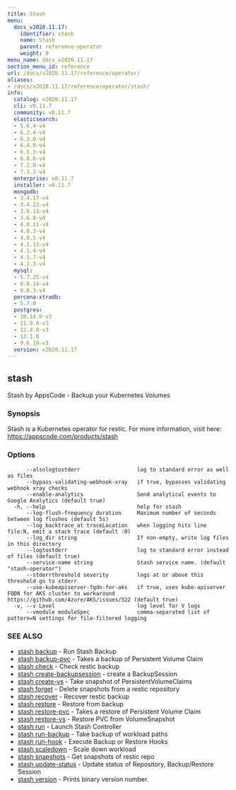 ```yaml
---
title: Stash
menu:
  docs_v2020.11.17:
    identifier: stash
    name: Stash
    parent: reference-operator
    weight: 0
menu_name: docs_v2020.11.17
section_menu_id: reference
url: /docs/v2020.11.17/reference/operator/
aliases:
- /docs/v2020.11.17/reference/operator/stash/
info:
  catalog: v2020.11.17
  cli: v0.11.7
  community: v0.11.7
  elasticsearch:
  - 5.6.4-v4
  - 6.2.4-v4
  - 6.3.0-v4
  - 6.4.0-v4
  - 6.5.3-v4
  - 6.8.0-v4
  - 7.2.0-v4
  - 7.3.2-v4
  enterprise: v0.11.7
  installer: v0.11.7
  mongodb:
  - 3.4.17-v4
  - 3.4.22-v4
  - 3.6.13-v4
  - 3.6.8-v4
  - 4.0.11-v4
  - 4.0.3-v4
  - 4.0.5-v4
  - 4.1.13-v4
  - 4.1.4-v4
  - 4.1.7-v4
  - 4.2.3-v4
  mysql:
  - 5.7.25-v4
  - 8.0.14-v4
  - 8.0.3-v4
  percona-xtradb:
  - 5.7.0
  postgres:
  - 10.14.0-v3
  - 11.9.0-v3
  - 12.4.0-v3
  - 13.1.0
  - 9.6.19-v3
  version: v2020.11.17
---
```


## stash

Stash by AppsCode - Backup your Kubernetes Volumes

### Synopsis

Stash is a Kubernetes operator for restic. For more information, visit here: https://appscode.com/products/stash

### Options

```
      --alsologtostderr                  log to standard error as well as files
      --bypass-validating-webhook-xray   if true, bypasses validating webhook xray checks
      --enable-analytics                 Send analytical events to Google Analytics (default true)
  -h, --help                             help for stash
      --log-flush-frequency duration     Maximum number of seconds between log flushes (default 5s)
      --log_backtrace_at traceLocation   when logging hits line file:N, emit a stack trace (default :0)
      --log_dir string                   If non-empty, write log files in this directory
      --logtostderr                      log to standard error instead of files (default true)
      --service-name string              Stash service name. (default "stash-operator")
      --stderrthreshold severity         logs at or above this threshold go to stderr
      --use-kubeapiserver-fqdn-for-aks   if true, uses kube-apiserver FQDN for AKS cluster to workaround https://github.com/Azure/AKS/issues/522 (default true)
  -v, --v Level                          log level for V logs
      --vmodule moduleSpec               comma-separated list of pattern=N settings for file-filtered logging
```

### SEE ALSO

* [stash backup](/docs/v2020.11.17/reference/operator/stash_backup)	 - Run Stash Backup
* [stash backup-pvc](/docs/v2020.11.17/reference/operator/stash_backup-pvc)	 - Takes a backup of Persistent Volume Claim
* [stash check](/docs/v2020.11.17/reference/operator/stash_check)	 - Check restic backup
* [stash create-backupsession](/docs/v2020.11.17/reference/operator/stash_create-backupsession)	 - create a BackupSession
* [stash create-vs](/docs/v2020.11.17/reference/operator/stash_create-vs)	 - Take snapshot of PersistentVolumeClaims
* [stash forget](/docs/v2020.11.17/reference/operator/stash_forget)	 - Delete snapshots from a restic repository
* [stash recover](/docs/v2020.11.17/reference/operator/stash_recover)	 - Recover restic backup
* [stash restore](/docs/v2020.11.17/reference/operator/stash_restore)	 - Restore from backup
* [stash restore-pvc](/docs/v2020.11.17/reference/operator/stash_restore-pvc)	 - Takes a restore of Persistent Volume Claim
* [stash restore-vs](/docs/v2020.11.17/reference/operator/stash_restore-vs)	 - Restore PVC from VolumeSnapshot
* [stash run](/docs/v2020.11.17/reference/operator/stash_run)	 - Launch Stash Controller
* [stash run-backup](/docs/v2020.11.17/reference/operator/stash_run-backup)	 - Take backup of workload paths
* [stash run-hook](/docs/v2020.11.17/reference/operator/stash_run-hook)	 - Execute Backup or Restore Hooks
* [stash scaledown](/docs/v2020.11.17/reference/operator/stash_scaledown)	 - Scale down workload
* [stash snapshots](/docs/v2020.11.17/reference/operator/stash_snapshots)	 - Get snapshots of restic repo
* [stash update-status](/docs/v2020.11.17/reference/operator/stash_update-status)	 - Update status of Repository, Backup/Restore Session
* [stash version](/docs/v2020.11.17/reference/operator/stash_version)	 - Prints binary version number.

